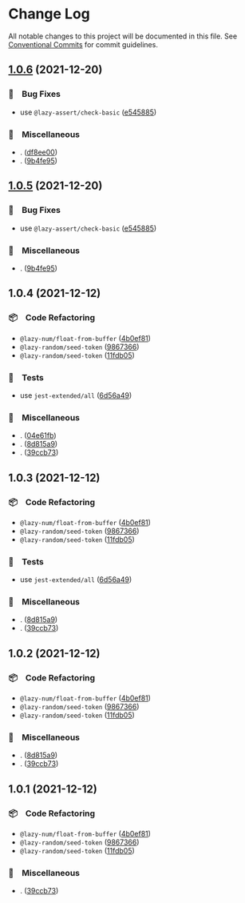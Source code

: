 # Change Log

All notable changes to this project will be documented in this file.
See [Conventional Commits](https://conventionalcommits.org) for commit guidelines.

## [1.0.6](https://github.com/bluelovers/ws-random/compare/@lazy-random/seed-token@1.0.4...@lazy-random/seed-token@1.0.6) (2021-12-20)


### 🐛　Bug Fixes

* use `@lazy-assert/check-basic` ([e545885](https://github.com/bluelovers/ws-random/commit/e545885064f56f7b9d0ad0345e164fcfce007473))


### 🔖　Miscellaneous

* . ([df8ee00](https://github.com/bluelovers/ws-random/commit/df8ee0035628a6e2ca218f15429ab85880721f73))
* . ([9b4fe95](https://github.com/bluelovers/ws-random/commit/9b4fe95e0adbf7e8925b09457f1df79da4fc6a07))





## [1.0.5](https://github.com/bluelovers/ws-random/compare/@lazy-random/seed-token@1.0.4...@lazy-random/seed-token@1.0.5) (2021-12-20)


### 🐛　Bug Fixes

* use `@lazy-assert/check-basic` ([e545885](https://github.com/bluelovers/ws-random/commit/e545885064f56f7b9d0ad0345e164fcfce007473))


### 🔖　Miscellaneous

* . ([9b4fe95](https://github.com/bluelovers/ws-random/commit/9b4fe95e0adbf7e8925b09457f1df79da4fc6a07))





## 1.0.4 (2021-12-12)


### 📦　Code Refactoring

* `@lazy-num/float-from-buffer` ([4b0ef81](https://github.com/bluelovers/ws-random/commit/4b0ef811905c5153446c766c1c33d410594d3baf))
* `@lazy-random/seed-token` ([9867366](https://github.com/bluelovers/ws-random/commit/986736639c0dd9860d4d66535703f3bd5042cdb7))
* `@lazy-random/seed-token` ([11fdb05](https://github.com/bluelovers/ws-random/commit/11fdb0507f466204f7c2fe2135febfff77000a96))


### 🚨　Tests

* use `jest-extended/all` ([6d56a49](https://github.com/bluelovers/ws-random/commit/6d56a49e94ec701cd8744632a04871cba4e59ea8))


### 🔖　Miscellaneous

* . ([04e61fb](https://github.com/bluelovers/ws-random/commit/04e61fb160f654f1f2f6efe95f63d900ed2449e3))
* . ([8d815a9](https://github.com/bluelovers/ws-random/commit/8d815a9451f12cabc9b81680e463d429c45f2506))
* . ([39ccb73](https://github.com/bluelovers/ws-random/commit/39ccb73aa868cbcae72f35297cc52e41c2ff9d34))





## 1.0.3 (2021-12-12)


### 📦　Code Refactoring

* `@lazy-num/float-from-buffer` ([4b0ef81](https://github.com/bluelovers/ws-random/commit/4b0ef811905c5153446c766c1c33d410594d3baf))
* `@lazy-random/seed-token` ([9867366](https://github.com/bluelovers/ws-random/commit/986736639c0dd9860d4d66535703f3bd5042cdb7))
* `@lazy-random/seed-token` ([11fdb05](https://github.com/bluelovers/ws-random/commit/11fdb0507f466204f7c2fe2135febfff77000a96))


### 🚨　Tests

* use `jest-extended/all` ([6d56a49](https://github.com/bluelovers/ws-random/commit/6d56a49e94ec701cd8744632a04871cba4e59ea8))


### 🔖　Miscellaneous

* . ([8d815a9](https://github.com/bluelovers/ws-random/commit/8d815a9451f12cabc9b81680e463d429c45f2506))
* . ([39ccb73](https://github.com/bluelovers/ws-random/commit/39ccb73aa868cbcae72f35297cc52e41c2ff9d34))





## 1.0.2 (2021-12-12)


### 📦　Code Refactoring

* `@lazy-num/float-from-buffer` ([4b0ef81](https://github.com/bluelovers/ws-random/commit/4b0ef811905c5153446c766c1c33d410594d3baf))
* `@lazy-random/seed-token` ([9867366](https://github.com/bluelovers/ws-random/commit/986736639c0dd9860d4d66535703f3bd5042cdb7))
* `@lazy-random/seed-token` ([11fdb05](https://github.com/bluelovers/ws-random/commit/11fdb0507f466204f7c2fe2135febfff77000a96))


### 🔖　Miscellaneous

* . ([8d815a9](https://github.com/bluelovers/ws-random/commit/8d815a9451f12cabc9b81680e463d429c45f2506))
* . ([39ccb73](https://github.com/bluelovers/ws-random/commit/39ccb73aa868cbcae72f35297cc52e41c2ff9d34))





## 1.0.1 (2021-12-12)


### 📦　Code Refactoring

* `@lazy-num/float-from-buffer` ([4b0ef81](https://github.com/bluelovers/ws-random/commit/4b0ef811905c5153446c766c1c33d410594d3baf))
* `@lazy-random/seed-token` ([9867366](https://github.com/bluelovers/ws-random/commit/986736639c0dd9860d4d66535703f3bd5042cdb7))
* `@lazy-random/seed-token` ([11fdb05](https://github.com/bluelovers/ws-random/commit/11fdb0507f466204f7c2fe2135febfff77000a96))


### 🔖　Miscellaneous

* . ([39ccb73](https://github.com/bluelovers/ws-random/commit/39ccb73aa868cbcae72f35297cc52e41c2ff9d34))
